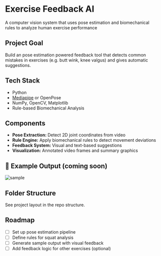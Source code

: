 # Exercise Feedback AI

A computer vision system that uses pose estimation and biomechanical rules to analyze human exercise performance 

## Project Goal
Build an pose estimation powered feedback tool that detects common mistakes in exercises (e.g. butt wink, knee valgus) and gives automatic suggestions.

## Tech Stack
- Python
- [Mediapipe](https://google.github.io/mediapipe/) or OpenPose
- NumPy, OpenCV, Matplotlib
- Rule-based Biomechanical Analysis

## Components
- **Pose Extraction:** Detect 2D joint coordinates from video
- **Rule Engine:** Apply biomechanical rules to detect movement deviations
- **Feedback System:** Visual and text-based suggestions
- **Visualization:** Annotated video frames and summary graphics

## 📸 Example Output (coming soon)

![sample](media/sample_feedback.gif)

## Folder Structure
See project layout in the repo structure.

## Roadmap
- [ ] Set up pose estimation pipeline
- [ ] Define rules for squat analysis
- [ ] Generate sample output with visual feedback
- [ ] Add feedback logic for other exercises (optional)
